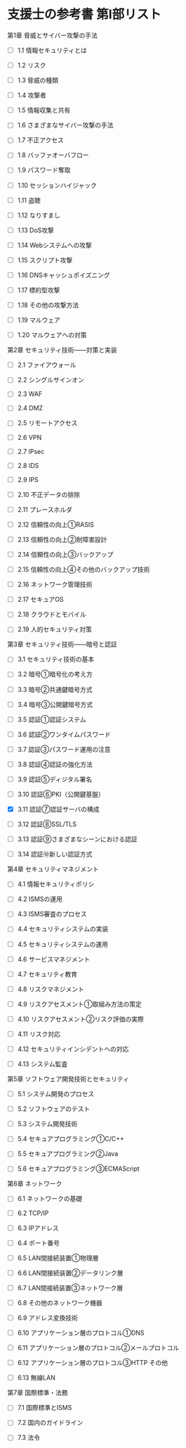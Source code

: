 # 支援士の参考書 第I部リスト

第1章 脅威とサイバー攻撃の手法

  - [ ] 1.1 情報セキュリティとは

  - [ ] 1.2 リスク

  - [ ] 1.3 脅威の種類

  - [ ] 1.4 攻撃者

  - [ ] 1.5 情報収集と共有

  - [ ] 1.6 さまざまなサイバー攻撃の手法

  - [ ] 1.7 不正アクセス

  - [ ] 1.8 バッファオーバフロー

  - [ ] 1.9 パスワード奪取

  - [ ] 1.10 セッションハイジャック

  - [ ] 1.11 盗聴

  - [ ] 1.12 なりすまし

  - [ ] 1.13 DoS攻撃

  - [ ] 1.14 Webシステムへの攻撃

  - [ ] 1.15 スクリプト攻撃

  - [ ] 1.16 DNSキャッシュポイズニング

  - [ ] 1.17 標的型攻撃

  - [ ] 1.18 その他の攻撃方法

  - [ ] 1.19 マルウェア

  - [ ] 1.20 マルウェアへの対策

第2章 セキュリティ技術――対策と実装

  - [ ] 2.1 ファイアウォール

  - [ ] 2.2 シングルサインオン

  - [ ] 2.3 WAF

  - [ ] 2.4 DMZ

  - [ ] 2.5 リモートアクセス

  - [ ] 2.6 VPN

  - [ ] 2.7 IPsec

  - [ ] 2.8 IDS

  - [ ] 2.9 IPS

  - [ ] 2.10 不正データの排除

  - [ ] 2.11 プレースホルダ

  - [ ] 2.12 信頼性の向上①RASIS

  - [ ] 2.13 信頼性の向上②耐障害設計

  - [ ] 2.14 信頼性の向上③バックアップ

  - [ ] 2.15 信頼性の向上④その他のバックアップ技術

  - [ ] 2.16 ネットワーク管理技術

  - [ ] 2.17 セキュアOS

  - [ ] 2.18 クラウドとモバイル

  - [ ] 2.19 人的セキュリティ対策

第3章 セキュリティ技術――暗号と認証

  - [ ] 3.1 セキュリティ技術の基本

  - [ ] 3.2 暗号①暗号化の考え方

  - [ ] 3.3 暗号②共通鍵暗号方式

  - [ ] 3.4 暗号③公開鍵暗号方式

  - [ ] 3.5 認証①認証システム

  - [ ] 3.6 認証②ワンタイムパスワード

  - [ ] 3.7 認証③パスワード運用の注意

  - [ ] 3.8 認証④認証の強化方法

  - [ ] 3.9 認証⑤ディジタル署名

  - [ ] 3.10 認証⑥PKI（公開鍵基盤）

  - [x] 3.11 認証⑦認証サーバの構成

  - [ ] 3.12 認証⑧SSL/TLS

  - [ ] 3.13 認証⑨さまざまなシーンにおける認証

  - [ ] 3.14 認証⑩新しい認証方式

第4章 セキュリティマネジメント

  - [ ] 4.1 情報セキュリティポリシ

  - [ ] 4.2 ISMSの運用

  - [ ] 4.3 ISMS審査のプロセス

  - [ ] 4.4 セキュリティシステムの実装

  - [ ] 4.5 セキュリティシステムの運用

  - [ ] 4.6 サービスマネジメント

  - [ ] 4.7 セキュリティ教育

  - [ ] 4.8 リスクマネジメント

  - [ ] 4.9 リスクアセスメント①取組み方法の策定

  - [ ] 4.10 リスクアセスメント②リスク評価の実際

  - [ ] 4.11 リスク対応

  - [ ] 4.12 セキュリティインシデントへの対応

  - [ ] 4.13 システム監査

第5章 ソフトウェア開発技術とセキュリティ

  - [ ] 5.1 システム開発のプロセス

  - [ ] 5.2 ソフトウェアのテスト

  - [ ] 5.3 システム開発技術

  - [ ] 5.4 セキュアプログラミング①C/C++

  - [ ] 5.5 セキュアプログラミング②Java

  - [ ] 5.6 セキュアプログラミング③ECMAScript

第6章 ネットワーク

  - [ ] 6.1 ネットワークの基礎

  - [ ] 6.2 TCP/IP

  - [ ] 6.3 IPアドレス

  - [ ] 6.4 ポート番号

  - [ ] 6.5 LAN間接続装置①物理層

  - [ ] 6.6 LAN間接続装置②データリンク層

  - [ ] 6.7 LAN間接続装置③ネットワーク層

  - [ ] 6.8 その他のネットワーク機器

  - [ ] 6.9 アドレス変換技術

  - [ ] 6.10 アプリケーション層のプロトコル①DNS

  - [ ] 6.11 アプリケーション層のプロトコル②メールプロトコル

  - [ ] 6.12 アプリケーション層のプロトコル③HTTP その他

  - [ ] 6.13 無線LAN

第7章 国際標準・法務

  - [ ] 7.1 国際標準とISMS

  - [ ] 7.2 国内のガイドライン

  - [ ] 7.3 法令